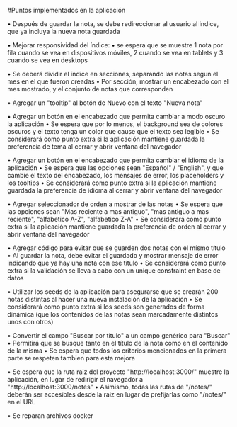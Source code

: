 #Puntos implementados en la aplicación

•	Después de guardar la nota, se debe redireccionar al usuario al indice, que ya incluya la nueva nota guardada

•	Mejorar responsividad del índice:
  •	se espera que se muestre 1 nota por fila cuando se vea en dispositivos móviles, 2 cuando se vea en tablets y 3 cuando se vea en desktops

•	Se deberá dividir el índice en secciones, separando las notas segun el mes en el que fueron creadas
  •	Por sección, mostrar un encabezado con el mes mostrado, y el conjunto de notas que corresponden

•	Agregar un "tooltip" al botón de Nuevo con el texto "Nueva nota"

•	Agregar un botón en el encabezado que permita cambiar a modo oscuro la aplicación
  •	Se espera que por lo menos, el background sea de colores oscuros y el texto tenga un color que cause que el texto sea legible
  •	Se considerará como punto extra si la aplicación mantiene guardada la preferencia de tema al cerrar y abrir ventana del navegador

•	Agregar un botón en el encabezado que permita cambiar el idioma de la aplicación
  •	Se espera que las opciones sean "Español" / "English", y que cambie el texto del encabezado, los mensajes de error, los placeholders y los tooltips
  •	Se considerará como punto extra si la aplicación mantiene guardada la preferencia de idioma al cerrar y abrir ventana del navegador

•	Agregar seleccionador de orden a mostrar de las notas
  •	Se espera que las opciones sean "Mas reciente a mas antiguo", "mas antiguo a mas reciente", "alfabetico A-Z", "alfabetico Z-A"
  •	Se considerará como punto extra si la aplicación mantiene guardada la preferencia de orden al cerrar y abrir ventana del navegador

•	Agregar código para evitar que se guarden dos notas con el mísmo título
  •	Al guardar la nota, debe evitar el guardado y mostrar mensaje de error indicando que ya hay una nota con ese título
  •	Se considerará como punto extra si la validación se lleva a cabo con un unique constraint en base de datos

•	Utilizar los seeds de la aplicación para asegurarse que se crearán 200 notas distintas al hacer una nueva instalación de la aplicación
  •	Se considerará como punto extra si los seeds son generados de forma dinámica (que los contenidos de las notas sean marcadamente distintos unos con otros)

•	Convertir el campo "Buscar por título" a un campo genérico para "Buscar"
  •	Permitirá que se busque tanto en el título de la nota como en el contenido de la misma
  •	Se espera que todos los criterios mencionados en la primera parte se respeten tambien para esta mejora

•	Se espera que la ruta raiz del proyecto "http://localhost:3000/" muestre la aplicación, en lugar de redirigir el navegador a "http://localhost:3000/notes"
  •	Asimismo, todas las rutas de "/notes/" deberán ser accesibles desde la raiz en lugar de prefijarlas como "/notes/" en el URL

 • Se reparan archivos docker









  
